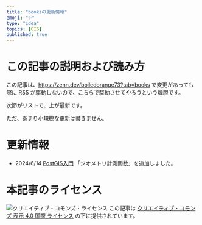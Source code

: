 ```yaml
---
title: "booksの更新情報"
emoji: "✨"
type: "idea"
topics: [GIS]
published: true
---
```


# この記事の説明および読み方

この記事は、https://zenn.dev/boiledorange73?tab=books で変更があっても際に RSS が駆動しないので、こちらで駆動させてやろうという魂胆です。

次節がリストで、上が最新です。

ただ、あまり小規模な更新は書きません。

# 更新情報

+ 2024/6/14 [PostGIS入門](https://zenn.dev/boiledorange73/books/caea8d4c77dbba2e23a0) 「ジオメトリ計測関数」を追加しました。

# 本記事のライセンス

![クリエイティブ・コモンズ・ライセンス](https://i.creativecommons.org/l/by/4.0/88x31.png)
この記事は [クリエイティブ・コモンズ 表示 4.0 国際 ライセンス](http://creativecommons.org/licenses/by/4.0/">) の下に提供されています。

